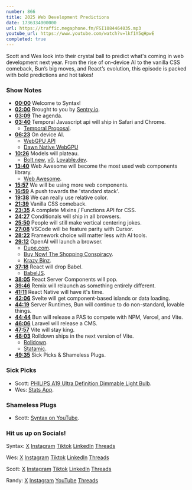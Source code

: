 ```yaml
---
number: 866
title: 2025 Web Development Predictions
date: 1736334000000
url: https://traffic.megaphone.fm/FSI1084464035.mp3
youtube_url: https://www.youtube.com/watch?v=lkf1Y5qHpwE
completed: true
---
```

	
Scott and Wes look into their crystal ball to predict what's coming in web development next year. From the rise of on-device AI to the vanilla CSS comeback, Bun’s big moves, and React’s evolution, this episode is packed with bold predictions and hot takes!

### Show Notes

* **[00:00](#t=00:00)** Welcome to Syntax!
* **[02:00](#t=02:00)** Brought to you by [Sentry.io](https://sentry.io/syntax).
* **[03:09](#t=03:09)** The agenda.
* **[03:40](#t=03:40)** Temporal Javascript api will ship in Safari and Chrome.
  * [Temporal Proposal](https://tc39.es/proposal-temporal/docs/).
* **[06:23](#t=06:23)** On device AI.
  * [WebGPU API](https://developer.mozilla.org/en-US/docs/Web/API/WebGPU_API)
  * [Dawn Native WebGPU](https://github.com/google/dawn)
* **[10:26](#t=10:26)** Models will plateau.
  * [Bolt.new](https://bolt.new/), [v0](https://v0.dev/), [Lovable.dev](https://lovable.dev/).
* **[13:40](#t=13:40)** Web Awesome will become the most used web components library.
  * [Web Awesome](https://blog.fontawesome.com/introducing-web-awesome/).
* **[15:57](#t=15:57)** We will be using more web components.
* **[16:59](#t=16:59)** A push towards the 'standard stack'.
* **[19:38](#t=19:38)** We can really use relative color.
* **[21:39](#t=21:39)** Vanilla CSS comeback.
* **[23:35](#t=23:35)** A complete Mixins / Functions API for CSS.
* **[24:27](#t=24:27)** Conditionals will ship in all browsers.
* **[25:50](#t=25:50)** People will still make vertical centering jokes.
* **[27:08](#t=27:08)** VSCode will be feature parity with Cursor.
* **[28:22](#t=28:22)** Framework choice will matter less with AI tools.
* **[29:12](#t=29:12)** OpenAI will launch a browser.
  * [Dupe.com](https://dupe.com/).
  * [Buy Now! The Shopping Conspiracy](https://www.netflix.com/tudum/articles/buy-now-shopping-conspiracy-release-date-news).
  * [Krazy Binz](https://krazybinz.ca/).
* **[37:18](#t=37:18)** React will drop Babel.
  * [BabelJS](https://babeljs.io/docs/).
* **[38:05](#t=38:05)** React Server Components will pop.
* **[39:46](#t=39:46)** Remix will relaunch as something entirely different.
* **[41:11](#t=41:11)** React Native will have it's time.
* **[42:06](#t=42:06)** Svelte will get component-based islands or data loading.
* **[44:19](#t=44:19)** Server Runtimes, Bun will continue to do non-standard, lovable things.
* **[44:44](#t=44:44)** Bun will release a PAS to compete with NPM, Vercel, and Vite.
* **[46:06](#t=46:06)** Laravel will release a CMS.
* **[47:57](#t=47:57)** Vite will stay king.
* **[48:03](#t=48:03)** Rolldown ships in the next version of Vite.
  * [Rolldown](https://rolldown.rs).
  * [Statamic](https://statamic.com/).
* **[49:35](#t=49:35)** Sick Picks & Shameless Plugs.

### Sick Picks

- Scott: [PHILIPS A19 Ultra Definition Dimmable Light Bulb](https://amzn.to/3ODbjwR).
- Wes: [Stats App](https://github.com/exelban/stats).

### Shameless Plugs

- Scott: [Syntax on YouTube](www.youtube.com/@syntaxfm).

### Hit us up on Socials!

Syntax: [X](https://twitter.com/syntaxfm) [Instagram](https://www.instagram.com/syntax_fm/) [Tiktok](https://www.tiktok.com/@syntaxfm) [LinkedIn](https://www.linkedin.com/company/96077407/admin/feed/posts/) [Threads](https://www.threads.net/@syntax_fm)

Wes: [X](https://twitter.com/wesbos) [Instagram](https://www.instagram.com/wesbos/) [Tiktok](https://www.tiktok.com/@wesbos) [LinkedIn](https://www.linkedin.com/in/wesbos/) [Threads](https://www.threads.net/@wesbos)

Scott: [X](https://twitter.com/stolinski) [Instagram](https://www.instagram.com/stolinski/) [Tiktok](https://www.tiktok.com/@stolinski) [LinkedIn](https://www.linkedin.com/in/stolinski/) [Threads](https://www.threads.net/@stolinski)

Randy: [X](https://twitter.com/randyrektor) [Instagram](https://www.instagram.com/randyrektor/) [YouTube](https://www.youtube.com/@randyrektor) [Threads](https://www.threads.net/@randyrektor)
